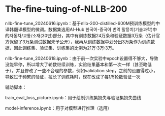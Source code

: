 # The-fine-tuing-of-NLLB-200

nllb-fine-tune_20240616.ipynb：基于nllb-200-distilled-600M预训练模型的中译韩翻译模型的微调。数据集选用AI-Hub 한국어-중국어 번역 말뭉치(기술과학)中的자동차/교통/소재(30만)部分，其中有训练数据24万条和验证数据3万条（估计官方保留了3万条测试数据未予公开），我再从训练数据中划分出3万条作为训练数据，因此训练集、验证集、训练集的比例为21万:3万:3万。

nllb-fine-tune_20240618.ipynb：由于前一次实验中epoch设置得不够大，导致没能早停，所以增大了轮数继续训练，实验结果基本和第一次一样（甚至略低于）。并且修改了一些不合理的参数，例如validation step，之前的设置得过小，导致过于频繁的验证，拉长了训练耗时，现在改成了每1/5轮数验证一次



辅助脚本：

train_eval_loss_picture.ipynb：用于绘制训练集损失与验证集损失曲线

model-inference.ipynb：用于对模型进行推理（选用）
